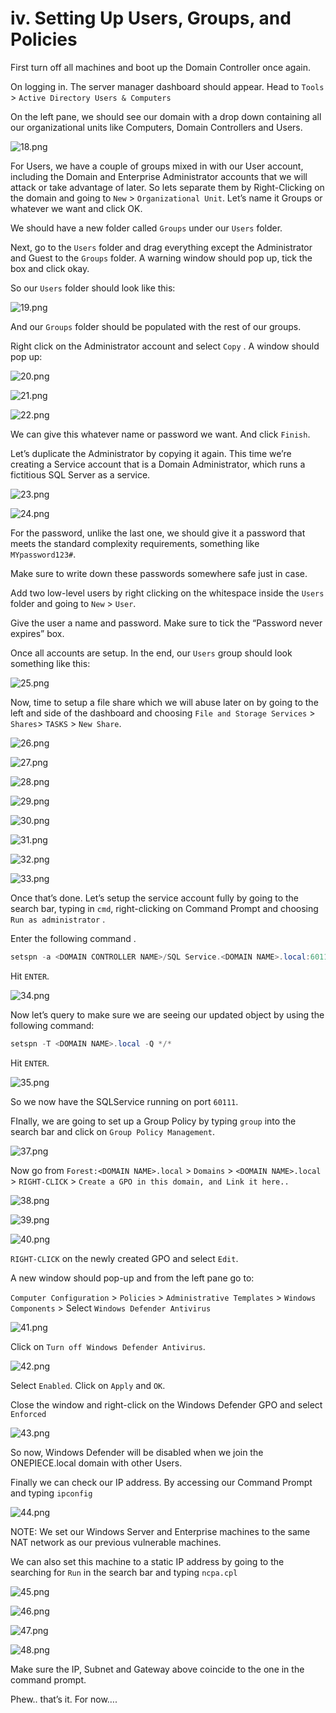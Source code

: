 # iv. Setting Up Users, Groups, and Policies

First turn off all machines and boot up the Domain Controller once again.

On logging in. The server manager dashboard should appear. Head to `Tools` > `Active Directory Users & Computers`

On the left pane, we should see our domain with a drop down containing all our organizational units like Computers, Domain Controllers and Users. 

![18.png](iv%20Setting%20Up%20Users,%20Groups,%20and%20Policies%2052d27d1b5a244b78bf59f01796af92bd/18.png)

For Users, we have a couple of groups mixed in with our User account, including the Domain and Enterprise Administrator accounts that we will attack or take advantage of later. So lets separate them by Right-Clicking on the domain and going to `New` > `Organizational Unit`. Let’s name it Groups or whatever we want and click OK. 

We should have a new folder called `Groups` under our `Users` folder.

Next, go to the `Users` folder and drag everything except the Administrator and Guest to the `Groups` folder. A warning window should pop up, tick the box and click okay.

So our `Users` folder should look like this:

![19.png](iv%20Setting%20Up%20Users,%20Groups,%20and%20Policies%2052d27d1b5a244b78bf59f01796af92bd/19.png)

And our `Groups` folder should be populated with the rest of our groups.

Right click on the Administrator account and select `Copy` . A window should pop up:

![20.png](iv%20Setting%20Up%20Users,%20Groups,%20and%20Policies%2052d27d1b5a244b78bf59f01796af92bd/20.png)

![21.png](iv%20Setting%20Up%20Users,%20Groups,%20and%20Policies%2052d27d1b5a244b78bf59f01796af92bd/21.png)

![22.png](iv%20Setting%20Up%20Users,%20Groups,%20and%20Policies%2052d27d1b5a244b78bf59f01796af92bd/22.png)

We can give this whatever name or password we want. And click `Finish`.

Let’s duplicate the Administrator by copying it again. This time we’re creating a Service account that is a Domain Administrator, which runs a fictitious SQL Server as a service.

![23.png](iv%20Setting%20Up%20Users,%20Groups,%20and%20Policies%2052d27d1b5a244b78bf59f01796af92bd/23.png)

![24.png](iv%20Setting%20Up%20Users,%20Groups,%20and%20Policies%2052d27d1b5a244b78bf59f01796af92bd/24.png)

For the password, unlike the last one, we should give it a password that meets the standard complexity requirements, something like `MYpassword123#`. 

Make sure to write down these passwords somewhere safe just in case.

Add two low-level users by right clicking on the whitespace inside the `Users` folder and going to `New` > `User`.

Give the user a name and password. Make sure to tick the “Password never expires” box. 

Once all accounts are setup. In the end, our `Users` group should look something like this:

![25.png](iv%20Setting%20Up%20Users,%20Groups,%20and%20Policies%2052d27d1b5a244b78bf59f01796af92bd/25.png)

Now, time to setup a file share which we will abuse later on by going to the left and side of the dashboard and choosing `File and Storage Services` > `Shares`>  `TASKS` > `New Share`.

![26.png](iv%20Setting%20Up%20Users,%20Groups,%20and%20Policies%2052d27d1b5a244b78bf59f01796af92bd/26.png)

![27.png](iv%20Setting%20Up%20Users,%20Groups,%20and%20Policies%2052d27d1b5a244b78bf59f01796af92bd/27.png)

![28.png](iv%20Setting%20Up%20Users,%20Groups,%20and%20Policies%2052d27d1b5a244b78bf59f01796af92bd/28.png)

![29.png](iv%20Setting%20Up%20Users,%20Groups,%20and%20Policies%2052d27d1b5a244b78bf59f01796af92bd/29.png)

![30.png](iv%20Setting%20Up%20Users,%20Groups,%20and%20Policies%2052d27d1b5a244b78bf59f01796af92bd/30.png)

![31.png](iv%20Setting%20Up%20Users,%20Groups,%20and%20Policies%2052d27d1b5a244b78bf59f01796af92bd/31.png)

![32.png](iv%20Setting%20Up%20Users,%20Groups,%20and%20Policies%2052d27d1b5a244b78bf59f01796af92bd/32.png)

![33.png](iv%20Setting%20Up%20Users,%20Groups,%20and%20Policies%2052d27d1b5a244b78bf59f01796af92bd/33.png)

Once that’s done. Let’s setup the service account fully by going to the search bar, typing in `cmd`, right-clicking on Command Prompt and choosing `Run as administrator` .

Enter the following command .

```powershell
setspn -a <DOMAIN CONTROLLER NAME>/SQL Service.<DOMAIN NAME>.local:60111 <DOMAIN NAME>\SQL Service
```

Hit `ENTER`.

![34.png](iv%20Setting%20Up%20Users,%20Groups,%20and%20Policies%2052d27d1b5a244b78bf59f01796af92bd/34.png)

Now let’s query to make sure we are seeing our updated object by using the following command: 

```powershell
setspn -T <DOMAIN NAME>.local -Q */*
```

Hit `ENTER`.

![35.png](iv%20Setting%20Up%20Users,%20Groups,%20and%20Policies%2052d27d1b5a244b78bf59f01796af92bd/35.png)

So we now have the SQLService running on port `60111`.

FInally, we are going to set up a Group Policy by typing `group` into the search bar and click on `Group Policy Management`.

![37.png](iv%20Setting%20Up%20Users,%20Groups,%20and%20Policies%2052d27d1b5a244b78bf59f01796af92bd/37.png)

Now go from `Forest:<DOMAIN NAME>.local` > `Domains` > `<DOMAIN NAME>.local` > `RIGHT-CLICK` > `Create a GPO in this domain, and Link it here..`

![38.png](iv%20Setting%20Up%20Users,%20Groups,%20and%20Policies%2052d27d1b5a244b78bf59f01796af92bd/38.png)

![39.png](iv%20Setting%20Up%20Users,%20Groups,%20and%20Policies%2052d27d1b5a244b78bf59f01796af92bd/39.png)

![40.png](iv%20Setting%20Up%20Users,%20Groups,%20and%20Policies%2052d27d1b5a244b78bf59f01796af92bd/40.png)

`RIGHT-CLICK` on the newly created GPO and select `Edit`.

A new window should pop-up and from the left pane go to:

`Computer Configuration` > `Policies` > `Administrative Templates` > `Windows Components` > Select `Windows Defender Antivirus`

![41.png](iv%20Setting%20Up%20Users,%20Groups,%20and%20Policies%2052d27d1b5a244b78bf59f01796af92bd/41.png)

Click on `Turn off Windows Defender Antivirus`.

![42.png](iv%20Setting%20Up%20Users,%20Groups,%20and%20Policies%2052d27d1b5a244b78bf59f01796af92bd/42.png)

Select `Enabled`. Click on `Apply` and `OK`.

Close the window and right-click on the Windows Defender GPO and select `Enforced`

![43.png](iv%20Setting%20Up%20Users,%20Groups,%20and%20Policies%2052d27d1b5a244b78bf59f01796af92bd/43.png)

So now, Windows Defender will be disabled when we join the ONEPIECE.local domain with other Users.

Finally we can check our IP address. By accessing our Command Prompt and typing `ipconfig`

![44.png](iv%20Setting%20Up%20Users,%20Groups,%20and%20Policies%2052d27d1b5a244b78bf59f01796af92bd/44.png)

NOTE: We set our Windows Server and Enterprise machines to the same NAT network as our previous vulnerable machines.

We can also set this machine to a static IP address by going to the searching for `Run` in the search bar and typing `ncpa.cpl`

![45.png](iv%20Setting%20Up%20Users,%20Groups,%20and%20Policies%2052d27d1b5a244b78bf59f01796af92bd/45.png)

![46.png](iv%20Setting%20Up%20Users,%20Groups,%20and%20Policies%2052d27d1b5a244b78bf59f01796af92bd/46.png)

![47.png](iv%20Setting%20Up%20Users,%20Groups,%20and%20Policies%2052d27d1b5a244b78bf59f01796af92bd/47.png)

![48.png](iv%20Setting%20Up%20Users,%20Groups,%20and%20Policies%2052d27d1b5a244b78bf59f01796af92bd/48.png)

Make sure the IP, Subnet and Gateway above coincide to the one in the command prompt.

Phew.. that’s it. For now….